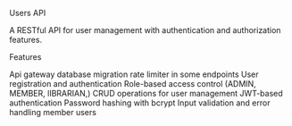 Users API

A RESTful API for user management with authentication and authorization features.

Features

Api gateway
database migration 
rate limiter in some endpoints
User registration and authentication
Role-based access control (ADMIN, MEMBER, lIBRARIAN,)
CRUD operations for user management
JWT-based authentication
Password hashing with bcrypt
Input validation and error handling
member users
